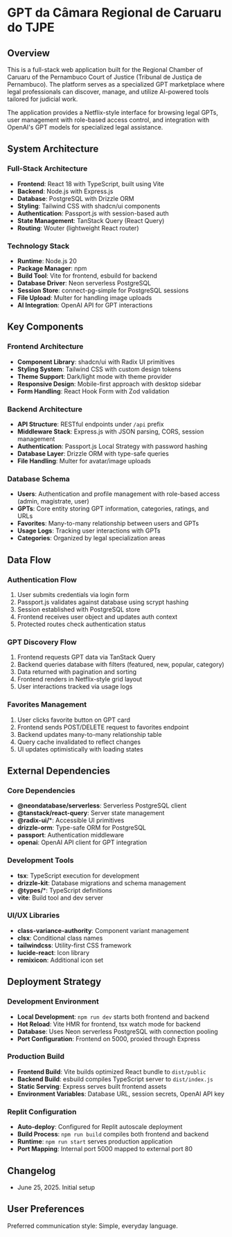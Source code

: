 # GPT da Câmara Regional de Caruaru do TJPE

## Overview

This is a full-stack web application built for the Regional Chamber of Caruaru of the Pernambuco Court of Justice (Tribunal de Justiça de Pernambuco). The platform serves as a specialized GPT marketplace where legal professionals can discover, manage, and utilize AI-powered tools tailored for judicial work.

The application provides a Netflix-style interface for browsing legal GPTs, user management with role-based access control, and integration with OpenAI's GPT models for specialized legal assistance.

## System Architecture

### Full-Stack Architecture
- **Frontend**: React 18 with TypeScript, built using Vite
- **Backend**: Node.js with Express.js 
- **Database**: PostgreSQL with Drizzle ORM
- **Styling**: Tailwind CSS with shadcn/ui components
- **Authentication**: Passport.js with session-based auth
- **State Management**: TanStack Query (React Query)
- **Routing**: Wouter (lightweight React router)

### Technology Stack
- **Runtime**: Node.js 20
- **Package Manager**: npm
- **Build Tool**: Vite for frontend, esbuild for backend
- **Database Driver**: Neon serverless PostgreSQL
- **Session Store**: connect-pg-simple for PostgreSQL sessions
- **File Upload**: Multer for handling image uploads
- **AI Integration**: OpenAI API for GPT interactions

## Key Components

### Frontend Architecture
- **Component Library**: shadcn/ui with Radix UI primitives
- **Styling System**: Tailwind CSS with custom design tokens
- **Theme Support**: Dark/light mode with theme provider
- **Responsive Design**: Mobile-first approach with desktop sidebar
- **Form Handling**: React Hook Form with Zod validation

### Backend Architecture
- **API Structure**: RESTful endpoints under `/api` prefix
- **Middleware Stack**: Express.js with JSON parsing, CORS, session management
- **Authentication**: Passport.js Local Strategy with password hashing
- **Database Layer**: Drizzle ORM with type-safe queries
- **File Handling**: Multer for avatar/image uploads

### Database Schema
- **Users**: Authentication and profile management with role-based access (admin, magistrate, user)
- **GPTs**: Core entity storing GPT information, categories, ratings, and URLs
- **Favorites**: Many-to-many relationship between users and GPTs
- **Usage Logs**: Tracking user interactions with GPTs
- **Categories**: Organized by legal specialization areas

## Data Flow

### Authentication Flow
1. User submits credentials via login form
2. Passport.js validates against database using scrypt hashing
3. Session established with PostgreSQL store
4. Frontend receives user object and updates auth context
5. Protected routes check authentication status

### GPT Discovery Flow
1. Frontend requests GPT data via TanStack Query
2. Backend queries database with filters (featured, new, popular, category)
3. Data returned with pagination and sorting
4. Frontend renders in Netflix-style grid layout
5. User interactions tracked via usage logs

### Favorites Management
1. User clicks favorite button on GPT card
2. Frontend sends POST/DELETE request to favorites endpoint
3. Backend updates many-to-many relationship table
4. Query cache invalidated to reflect changes
5. UI updates optimistically with loading states

## External Dependencies

### Core Dependencies
- **@neondatabase/serverless**: Serverless PostgreSQL client
- **@tanstack/react-query**: Server state management
- **@radix-ui/***: Accessible UI primitives
- **drizzle-orm**: Type-safe ORM for PostgreSQL
- **passport**: Authentication middleware
- **openai**: OpenAI API client for GPT integration

### Development Tools
- **tsx**: TypeScript execution for development
- **drizzle-kit**: Database migrations and schema management
- **@types/***: TypeScript definitions
- **vite**: Build tool and dev server

### UI/UX Libraries
- **class-variance-authority**: Component variant management
- **clsx**: Conditional class names
- **tailwindcss**: Utility-first CSS framework
- **lucide-react**: Icon library
- **remixicon**: Additional icon set

## Deployment Strategy

### Development Environment
- **Local Development**: `npm run dev` starts both frontend and backend
- **Hot Reload**: Vite HMR for frontend, tsx watch mode for backend
- **Database**: Uses Neon serverless PostgreSQL with connection pooling
- **Port Configuration**: Frontend on 5000, proxied through Express

### Production Build
- **Frontend Build**: Vite builds optimized React bundle to `dist/public`
- **Backend Build**: esbuild compiles TypeScript server to `dist/index.js`
- **Static Serving**: Express serves built frontend assets
- **Environment Variables**: Database URL, session secrets, OpenAI API key

### Replit Configuration
- **Auto-deploy**: Configured for Replit autoscale deployment
- **Build Process**: `npm run build` compiles both frontend and backend
- **Runtime**: `npm run start` serves production application
- **Port Mapping**: Internal port 5000 mapped to external port 80

## Changelog
- June 25, 2025. Initial setup

## User Preferences

Preferred communication style: Simple, everyday language.